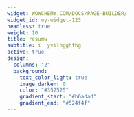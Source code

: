 ```yaml
---
widget: WOWCHEMY.COM/DOCS/PAGE-BUILDER/
widget_id: my-widget-123
headless: true
weight: 10
title: resumw
subtitle: i  yvilhgghfhg
active: true
design:
  columns: "2"
  background:
    text_color_light: true
    image_darken: 0
    color: "#352525"
    gradient_start: "#b6adad"
    gradient_end: "#524f4f"
---
```

